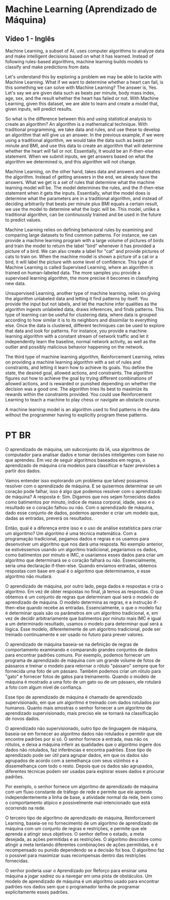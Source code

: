 # Machine Learning (Aprendizado de Máquina)

## Vídeo 1 - Inglês

Machine Learning, a subset of AI, uses computer algorithms to analyze data and make intelligent decisions based on what it has learned. Instead of following rules-based algorithms, machine learning builds models to classify and make predictions from data. 

Let's understand this by exploring a problem we may be able to tackle with Machine Learning. What if we want to determine whether a heart can fail, is this something we can solve with Machine Learning? The answer is, Yes. Let's say we are given data such as beats per minute, body mass index, age, sex, and the result whether the heart has failed or not. With Machine Learning, given this dataset, we are able to learn and create a model that, given inputs, will predict results. 

So what is the difference between this and using statistical analysis to create an algorithm? An algorithm is a mathematical technique. With traditional programming, we take data and rules, and use these to develop an algorithm that will give us an answer. In the previous example, if we were using a traditional algorithm, we would take the data such as beats per minute and BMI, and use this data to create an algorithm that will determine whether the heart will fail or not. Essentially, it would be an if-then-else statement. When we submit inputs, we get answers based on what the algorithm we determined is, and this algorithm will not change. 

Machine Learning, on the other hand, takes data and answers and creates the algorithm. Instead of getting answers in the end, we already have the answers. What we get is a set of rules that determine what the machine learning model will be. The model determines the rules, and the if-then-else statement when it gets the inputs. Essentially, what the model does is determine what the parameters are in a traditional algorithm, and instead of deciding arbitrarily that beats per minute plus BMI equals a certain result, we use the model to determine what the logic will be. This model, unlike a traditional algorithm, can be continuously trained and be used in the future to predict values. 

Machine Learning relies on defining behavioral rules by examining and comparing large datasets to find common patterns. For instance, we can provide a machine learning program with a large volume of pictures of birds and train the model to return the label "bird" whenever it has provided a picture of a bird. We can also create a label for "cat" and provide pictures of cats to train on. When the machine model is shown a picture of a cat or a bird, it will label the picture with some level of confidence. This type of Machine Learning is called Supervised Learning, where an algorithm is trained on human-labeled data. The more samples you provide a supervised learning algorithm, the more precise it becomes in classifying new data. 

Unsupervised Learning, another type of machine learning, relies on giving the algorithm unlabeled data and letting it find patterns by itself. You provide the input but not labels, and let the machine infer qualities as the algorithm ingests unlabeled data, draws inferences, and finds patterns. This type of learning can be useful for clustering data, where data is grouped according to how similar it is to its neighbors and dissimilar to everything else. Once the data is clustered, different techniques can be used to explore that data and look for patterns. For instance, you provide a machine learning algorithm with a constant stream of network traffic and let it independently learn the baseline, normal network activity, as well as the outlier and possibly malicious behavior happening on the network. 

The third type of machine learning algorithm, Reinforcement Learning, relies on providing a machine learning algorithm with a set of rules and constraints, and letting it learn how to achieve its goals. You define the state, the desired goal, allowed actions, and constraints. The algorithm figures out how to achieve the goal by trying different combinations of allowed actions, and is rewarded or punished depending on whether the decision was a good one. The algorithm tries its best to maximize its rewards within the constraints provided. You could use Reinforcement Learning to teach a machine to play chess or navigate an obstacle course. 

A machine learning model is an algorithm used to find patterns in the data without the programmer having to explicitly program these patterns.



# PT BR

O aprendizado de máquina, um subconjunto da IA, usa algoritmos de computador para analisar dados e tomar decisões inteligentes com base no que aprendeu. Em vez de seguir algoritmos baseados em regras, o aprendizado de máquina cria modelos para classificar e fazer previsões a partir dos dados. 

Vamos entender isso explorando um problema que talvez possamos resolver com o aprendizado de máquina. E se quisermos determinar se um coração pode falhar, isso é algo que podemos resolver com o aprendizado de máquina? A resposta é: Sim. Digamos que nos sejam fornecidos dados como batimentos por minuto, índice de massa corporal, idade, sexo e o resultado se o coração falhou ou não. Com o aprendizado de máquina, dado esse conjunto de dados, podemos aprender e criar um modelo que, dadas as entradas, preverá os resultados. 

Então, qual é a diferença entre isso e o uso de análise estatística para criar um algoritmo? Um algoritmo é uma técnica matemática. Com a programação tradicional, pegamos dados e regras e os usamos para desenvolver um algoritmo que nos dará uma resposta. No exemplo anterior, se estivéssemos usando um algoritmo tradicional, pegaríamos os dados, como batimentos por minuto e IMC, e usaríamos esses dados para criar um algoritmo que determinará se o coração falhará ou não. Essencialmente, seria uma declaração if-then-else. Quando enviamos entradas, obtemos respostas com base em qual é o algoritmo que determinamos, e esse algoritmo não mudará. 

O aprendizado de máquina, por outro lado, pega dados e respostas e cria o algoritmo. Em vez de obter respostas no final, já temos as respostas. O que obtemos é um conjunto de regras que determinam qual será o modelo de aprendizado de máquina. O modelo determina as regras, e a instrução if-then-else quando recebe as entradas. Essencialmente, o que o modelo faz é determinar quais são os parâmetros em um algoritmo tradicional, e, em vez de decidir arbitrariamente que batimentos por minuto mais IMC é igual a um determinado resultado, usamos o modelo para determinar qual será a lógica. Esse modelo, diferentemente de um algoritmo tradicional, pode ser treinado continuamente e ser usado no futuro para prever valores. 

O aprendizado de máquina baseia-se na definição de regras de comportamento examinando e comparando grandes conjuntos de dados para encontrar padrões comuns. Por exemplo, podemos fornecer um programa de aprendizado de máquina com um grande volume de fotos de pássaros e treinar o modelo para retornar o rótulo "pássaro" sempre que for fornecida uma foto de um pássaro. Também podemos criar um rótulo para "gato" e fornecer fotos de gatos para treinamento. Quando o modelo de máquina é mostrado a uma foto de um gato ou de um pássaro, ele rotulará a foto com algum nível de confiança. 

Esse tipo de aprendizado de máquina é chamado de aprendizado supervisionado, em que um algoritmo é treinado com dados rotulados por humanos. Quanto mais amostras o senhor fornecer a um algoritmo de aprendizado supervisionado, mais preciso ele se tornará na classificação de novos dados. 

O aprendizado não supervisionado, outro tipo de linguagem de máquina, baseia-se em fornecer ao algoritmo dados não rotulados e permitir que ele encontre padrões por si só. O senhor fornece a entrada, mas não os rótulos, e deixa a máquina inferir as qualidades que o algoritmo ingere dos dados não rotulados, faz inferências e encontra padrões. Esse tipo de aprendizado pode ser útil para agrupar dados, em que os dados são agrupados de acordo com a semelhança com seus vizinhos e a dissemelhança com todo o resto. Depois que os dados são agrupados, diferentes técnicas podem ser usadas para explorar esses dados e procurar padrões. 

Por exemplo, o senhor fornece um algoritmo de aprendizado de máquina com um fluxo constante de tráfego de rede e permite que ele aprenda independentemente a linha de base, a atividade normal da rede, bem como o comportamento atípico e possivelmente mal-intencionado que está ocorrendo na rede. 

O terceiro tipo de algoritmo de aprendizado de máquina, Reinforcement Learning, baseia-se no fornecimento de um algoritmo de aprendizado de máquina com um conjunto de regras e restrições, e permite que ele aprenda a atingir seus objetivos. O senhor define o estado, a meta desejada, as ações permitidas e as restrições. O algoritmo descobre como atingir a meta tentando diferentes combinações de ações permitidas, e é recompensado ou punido dependendo se a decisão foi boa. O algoritmo faz o possível para maximizar suas recompensas dentro das restrições fornecidas. 

O senhor poderia usar o Aprendizado por Reforço para ensinar uma máquina a jogar xadrez ou a navegar em uma pista de obstáculos. Um modelo de aprendizado de máquina é um algoritmo usado para encontrar padrões nos dados sem que o programador tenha de programar explicitamente esses padrões.
